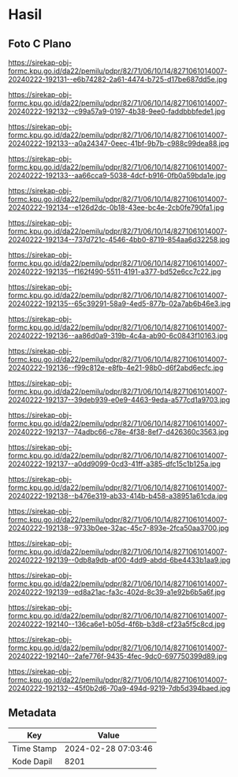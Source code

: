 # Hasil

## Foto C Plano

https://sirekap-obj-formc.kpu.go.id/da22/pemilu/pdpr/82/71/06/10/14/8271061014007-20240222-192131--e6b74282-2a61-4474-b725-d17be687dd5e.jpg

https://sirekap-obj-formc.kpu.go.id/da22/pemilu/pdpr/82/71/06/10/14/8271061014007-20240222-192132--c99a57a9-0197-4b38-9ee0-faddbbbfede1.jpg

https://sirekap-obj-formc.kpu.go.id/da22/pemilu/pdpr/82/71/06/10/14/8271061014007-20240222-192133--a0a24347-0eec-41bf-9b7b-c988c99dea88.jpg

https://sirekap-obj-formc.kpu.go.id/da22/pemilu/pdpr/82/71/06/10/14/8271061014007-20240222-192133--aa66cca9-5038-4dcf-b916-0fb0a59bda1e.jpg

https://sirekap-obj-formc.kpu.go.id/da22/pemilu/pdpr/82/71/06/10/14/8271061014007-20240222-192134--e126d2dc-0b18-43ee-bc4e-2cb0fe790fa1.jpg

https://sirekap-obj-formc.kpu.go.id/da22/pemilu/pdpr/82/71/06/10/14/8271061014007-20240222-192134--737d721c-4546-4bb0-8719-854aa6d32258.jpg

https://sirekap-obj-formc.kpu.go.id/da22/pemilu/pdpr/82/71/06/10/14/8271061014007-20240222-192135--f162f490-5511-4191-a377-bd52e6cc7c22.jpg

https://sirekap-obj-formc.kpu.go.id/da22/pemilu/pdpr/82/71/06/10/14/8271061014007-20240222-192135--65c39291-58a9-4ed5-877b-02a7ab6b46e3.jpg

https://sirekap-obj-formc.kpu.go.id/da22/pemilu/pdpr/82/71/06/10/14/8271061014007-20240222-192136--aa86d0a9-319b-4c4a-ab90-6c0843f10163.jpg

https://sirekap-obj-formc.kpu.go.id/da22/pemilu/pdpr/82/71/06/10/14/8271061014007-20240222-192136--f99c812e-e8fb-4e21-98b0-d6f2abd6ecfc.jpg

https://sirekap-obj-formc.kpu.go.id/da22/pemilu/pdpr/82/71/06/10/14/8271061014007-20240222-192137--39deb939-e0e9-4463-9eda-a577cd1a9703.jpg

https://sirekap-obj-formc.kpu.go.id/da22/pemilu/pdpr/82/71/06/10/14/8271061014007-20240222-192137--74adbc66-c78e-4f38-8ef7-d426360c3563.jpg

https://sirekap-obj-formc.kpu.go.id/da22/pemilu/pdpr/82/71/06/10/14/8271061014007-20240222-192137--a0dd9099-0cd3-41ff-a385-dfc15c1b125a.jpg

https://sirekap-obj-formc.kpu.go.id/da22/pemilu/pdpr/82/71/06/10/14/8271061014007-20240222-192138--b476e319-ab33-414b-b458-a38951a61cda.jpg

https://sirekap-obj-formc.kpu.go.id/da22/pemilu/pdpr/82/71/06/10/14/8271061014007-20240222-192138--9733b0ee-32ac-45c7-893e-2fca50aa3700.jpg

https://sirekap-obj-formc.kpu.go.id/da22/pemilu/pdpr/82/71/06/10/14/8271061014007-20240222-192139--0db8a9db-af00-4dd9-abdd-6be4433b1aa9.jpg

https://sirekap-obj-formc.kpu.go.id/da22/pemilu/pdpr/82/71/06/10/14/8271061014007-20240222-192139--ed8a21ac-fa3c-402d-8c39-a1e92b6b5a6f.jpg

https://sirekap-obj-formc.kpu.go.id/da22/pemilu/pdpr/82/71/06/10/14/8271061014007-20240222-192140--136ca6e1-b05d-4f6b-b3d8-cf23a5f5c8cd.jpg

https://sirekap-obj-formc.kpu.go.id/da22/pemilu/pdpr/82/71/06/10/14/8271061014007-20240222-192140--2afe776f-9435-4fec-9dc0-697750399d89.jpg

https://sirekap-obj-formc.kpu.go.id/da22/pemilu/pdpr/82/71/06/10/14/8271061014007-20240222-192132--45f0b2d6-70a9-494d-9219-7db5d394baed.jpg


## Metadata

| Key        | Value               |
| ---------- | ------------------- |
| Time Stamp | 2024-02-28 07:03:46 |
| Kode Dapil | 8201                |



